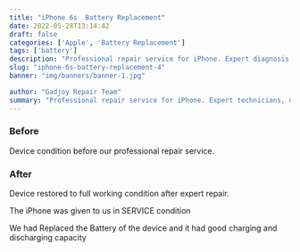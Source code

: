 ```yaml
---
title: "iPhone 6s  Battery Replacement"
date: 2022-05-28T13:14:42
draft: false
categories: ['Apple', 'Battery Replacement']
tags: ['battery']
description: "Professional repair service for iPhone. Expert diagnosis and quality repairs in Bangalore."
slug: "iphone-6s-battery-replacement-4"
banner: "img/banners/banner-1.jpg"

author: "Gadjoy Repair Team"
summary: "Professional repair service for iPhone. Expert technicians, quality parts, warranty included."
---
```


### Before

Device condition before our professional repair service.

### After

Device restored to full working condition after expert repair.

The iPhone was given to us in SERVICE condition

We had Replaced the Battery of the device and it had good charging and discharging capacity
